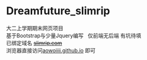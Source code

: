 # Dreamfuture_slimrip
大二上学期期末网页项目  
基于Bootstrap与少量Jquery编写  
仅前端无后端 有坑待填  
已绑定域名  ~~[slimrip.com](https://slimrip.com/)~~  
浏览器直接访问[aowoiiii.github.io](https://aowoiiii.github.io/) 即可
